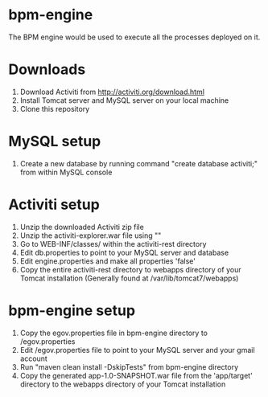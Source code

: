# bpm-engine
The BPM engine would be used to execute all the processes deployed on it.

# Downloads

1. Download Activiti from http://activiti.org/download.html
2. Install Tomcat server and MySQL server on your local machine
3. Clone this repository

# MySQL setup

1. Create a new database by running command "create database activiti;" from within MySQL console

# Activiti setup

1. Unzip the downloaded Activiti zip file
2. Unzip the activiti-explorer.war file using ""
3. Go to WEB-INF/classes/ within the activiti-rest directory
4. Edit db.properties to point to your MySQL server and database
5. Edit engine.properties and make all properties 'false'
6. Copy the entire activiti-rest directory to webapps directory of your Tomcat installation (Generally found at /var/lib/tomcat7/webapps)

# bpm-engine setup

1. Copy the egov.properties file in bpm-engine directory to /egov.properties
2. Edit /egov.properties file to point to your MySQL server and your gmail account
3. Run "maven clean install -DskipTests" from bpm-engine directory
4. Copy the generated app-1.0-SNAPSHOT.war file from the 'app/target' directory to the webapps directory of your Tomcat installation
